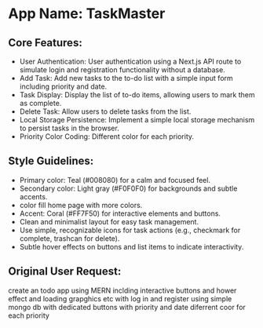 # **App Name**: TaskMaster

## Core Features:

- User Authentication: User authentication using a Next.js API route to simulate login and registration functionality without a database.
- Add Task: Add new tasks to the to-do list with a simple input form including priority and date.
- Task Display: Display the list of to-do items, allowing users to mark them as complete.
- Delete Task: Allow users to delete tasks from the list.
- Local Storage Persistence: Implement a simple local storage mechanism to persist tasks in the browser.
- Priority Color Coding: Different color for each priority.

## Style Guidelines:

- Primary color: Teal (#008080) for a calm and focused feel.
- Secondary color: Light gray (#F0F0F0) for backgrounds and subtle accents.
- color fill home page with more colors.
- Accent: Coral (#FF7F50) for interactive elements and buttons.
- Clean and minimalist layout for easy task management.
- Use simple, recognizable icons for task actions (e.g., checkmark for complete, trashcan for delete).
- Subtle hover effects on buttons and list items to indicate interactivity.

## Original User Request:
create an todo app using MERN inclding interactive buttons and hower effect and loading grapghics etc with log in and register using simple mongo db  with dedicated buttons
with priority and date diferrent coor for each priority
  